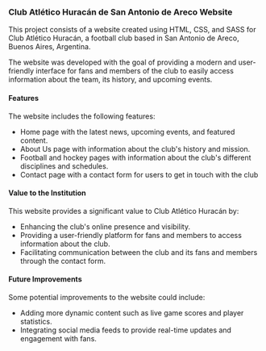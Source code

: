 ### Club Atlético Huracán de San Antonio de Areco Website
This project consists of a website created using HTML, CSS, and SASS for Club Atlético Huracán, a football club based in San Antonio de Areco, Buenos Aires, Argentina.

The website was developed with the goal of providing a modern and user-friendly interface for fans and members of the club to easily access information about the team, its history, and upcoming events.

#### Features
The website includes the following features:

- Home page with the latest news, upcoming events, and featured content.
- About Us page with information about the club's history and mission.
- Football and hockey pages with information about the club's different disciplines and schedules.
- Contact page with a contact form for users to get in touch with the club

#### Value to the Institution
This website provides a significant value to Club Atlético Huracán by:

- Enhancing the club's online presence and visibility.
- Providing a user-friendly platform for fans and members to access information about the club.
- Facilitating communication between the club and its fans and members through the contact form.

#### Future Improvements
Some potential improvements to the website could include:

- Adding more dynamic content such as live game scores and player statistics.
- Integrating social media feeds to provide real-time updates and engagement with fans.

